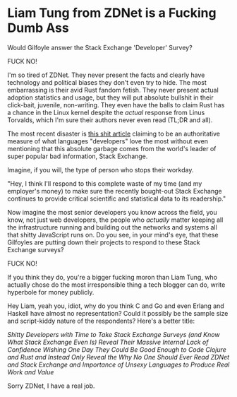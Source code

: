 # Liam Tung from ZDNet is a Fucking Dumb Ass

Would Gilfoyle answer the Stack Exchange 'Developer' Survey?

FUCK NO!

I'm so tired of ZDNet. They never present the facts and clearly have
technology and political biases they don't even try to hide. The most
embarrassing is their avid Rust fandom fetish. They never present actual
adoption statistics and usage, but they will put absolute bullshit in
their click-bait, juvenile, non-writing. They even have the balls to
claim Rust has a chance in the Linux kernel despite the *actual*
response from Linus Torvalds, which I'm sure their authors never even
read (TL;DR and all).

The most recent disaster is [this shit article] claiming to be an
authoritative measure of what languages "developers" love the most
without even mentioning that this absolute garbage comes from the
world's leader of super popular bad information, Stack Exchange.

Imagine, if you will, the type of person who stops their workday.

"Hey, I think I'll respond to this complete waste of my time (and my
employer's money) to make sure the recently bought-out Stack Exchange
continues to provide critical scientific and statistical data to its
readership." 

Now imagine the most senior developers you know across the field, you
know, not just web developers, the people who *actually* matter keeping
all the infrastructure running and building out the networks and systems
all that shitty JavaScript runs on. Do you see, in your mind's eye, that
these Gilfoyles are putting down their projects to respond to these
Stack Exchange surveys?

FUCK NO!

If you think they do, you're a bigger fucking moron than Liam Tung, who
actually chose do the most irresponsible thing a tech blogger can do,
write hyperbole for money publicly. 

Hey Liam, yeah you, idiot, why do you think C and Go and even Erlang and
Haskell have almost no representation? Could it possibly be the sample
size and script-kiddy nature of the respondents? Here's a better title:

*Shitty Developers with Time to Take Stack Exchange Surveys (and Know
What Stack Exchange Even Is) Reveal Their Massive Internal Lack of
Confidence Wishing One Day They Could Be Good Enough to Code Clojure and
Rust and Instead Only Reveal the Why No One Should Ever Read ZDNet and
Stack Exchange and Importance of Unsexy Languages to Produce Real Work
and Value*

Sorry ZDNet, I have a real job.

[this shit article]: <https://www.zdnet.com/article/developers-reveal-their-most-loved-programming-language-and-the-ones-they-dread-using/>

